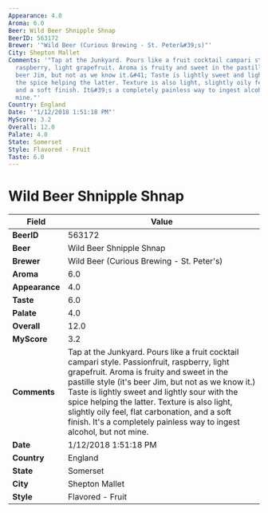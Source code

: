 ```yaml
---
Appearance: 4.0
Aroma: 6.0
Beer: Wild Beer Shnipple Shnap
BeerID: 563172
Brewer: '"Wild Beer (Curious Brewing - St. Peter&#39;s)"'
City: Shepton Mallet
Comments: '"Tap at the Junkyard. Pours like a fruit cocktail campari style. Passionfruit,
  raspberry, light grapefruit. Aroma is fruity and sweet in the pastille style &#40;it&#39;s
  beer Jim, but not as we know it.&#41; Taste is lightly sweet and lightly sour with
  the spice helping the latter. Texture is also light, slightly oily feel, flat carbonation,
  and a soft finish. It&#39;s a completely painless way to ingest alcohol, but not
  mine."'
Country: England
Date: '"1/12/2018 1:51:18 PM"'
MyScore: 3.2
Overall: 12.0
Palate: 4.0
State: Somerset
Style: Flavored - Fruit
Taste: 6.0
---
```


# Wild Beer Shnipple Shnap

| Field         | Value |
|---------------|-------|
| **BeerID** | 563172 |
| **Beer** | Wild Beer Shnipple Shnap |
| **Brewer** | Wild Beer (Curious Brewing - St. Peter&#39;s) |
| **Aroma** | 6.0 |
| **Appearance** | 4.0 |
| **Taste** | 6.0 |
| **Palate** | 4.0 |
| **Overall** | 12.0 |
| **MyScore** | 3.2 |
| **Comments** | Tap at the Junkyard. Pours like a fruit cocktail campari style. Passionfruit, raspberry, light grapefruit. Aroma is fruity and sweet in the pastille style &#40;it&#39;s beer Jim, but not as we know it.&#41; Taste is lightly sweet and lightly sour with the spice helping the latter. Texture is also light, slightly oily feel, flat carbonation, and a soft finish. It&#39;s a completely painless way to ingest alcohol, but not mine. |
| **Date** | 1/12/2018 1:51:18 PM |
| **Country** | England |
| **State** | Somerset |
| **City** | Shepton Mallet |
| **Style** | Flavored - Fruit |
